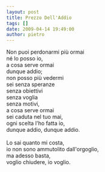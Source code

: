 ```yaml
---
layout: post
title: Prezzo Dell'Addio
tags: []
date: 2009-04-14 19:49:00
author: pietro
---
```

Non puoi perdonarmi più ormai<br/>né lo posso io,<br/>a cosa serve ormai<br/>dunque addio;<br/>non posso più vedermi<br/>sei senza speranze<br/>senza obiettivi<br/>senza voglia<br/>senza motivi,<br/>a cosa serve ormai<br/>sei caduta nel tuo mai,<br/>ogni scelta l'ho fatta io,<br/>dunque addio, dunque addio.<br/><br/>Lo sai quanto mi costa,<br/>io non sono ammutolito dall'orgoglio,<br/>ma adesso basta,<br/>voglio chiudere, io voglio.
